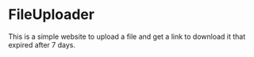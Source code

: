 # FileUploader
This is a simple website to upload a file and get a link to download it that expired after 7 days.
